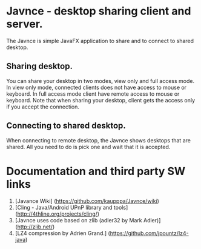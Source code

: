 # Javnce - desktop sharing client and server.
The Javnce is simple JavaFX application to share and to connect 
to shared desktop. 

## Sharing desktop.
You can share your desktop in two modes, view only and full access 
mode. In view only mode, connected clients does not have access to 
mouse or keyboard. In full access mode client have remote access to 
mouse or keyboard. Note that when sharing your desktop, client gets 
the access only if you accept the connection.

## Connecting to shared desktop.
When connecting to remote desktop, the Javnce shows desktops that 
are shared. All you need to do is pick one and wait that it is accepted.

# Documentation  and third party SW links
1. [Javance Wiki] (https://github.com/kaupppa/Javnce/wiki)
1. [Cling - Java/Android UPnP library and tools] (http://4thline.org/projects/cling/)
1. [Javnce uses code based on zlib (adler32 by Mark Adler)] (http://zlib.net/)
1. [LZ4 compression by Adrien Grand.] (https://github.com/jpountz/lz4-java)


